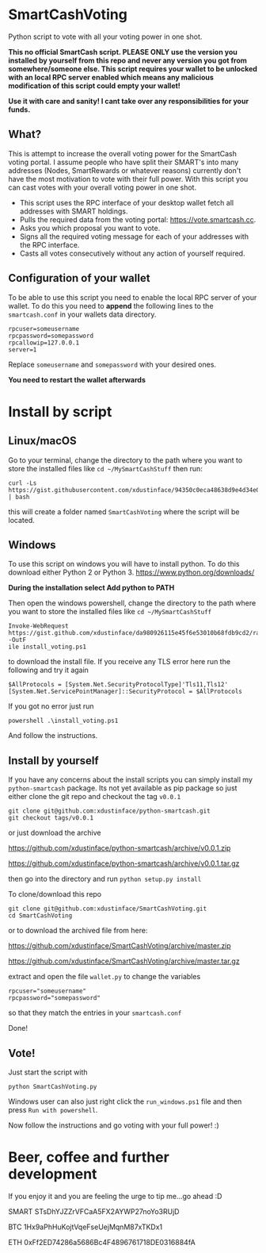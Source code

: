 # SmartCashVoting
Python script to vote with all your voting power in one shot.

**This no official SmartCash script. PLEASE ONLY use the version you installed by yourself
from this repo and never any version you got from somewhere/someone else. This script requires
your wallet to be unlocked with an local RPC server enabled which means any malicious modification of this script could empty your wallet!**

**Use it with care and sanity! I cant take over any responsibilities for your funds.**

## What?
This is attempt to increase the overall voting power for the SmartCash voting portal.
I assume people who have split their SMART's into many addresses (Nodes, SmartRewards or whatever reasons)
currently don't have the most motivation to vote with their full power. With this script
you can cast votes with your overall voting power in one shot.

- This script uses the RPC interface of your desktop wallet fetch all addresses with SMART holdings.
- Pulls the required data from the voting portal: https://vote.smartcash.cc.
- Asks you which proposal you want to vote.
- Signs all the required voting message for each of your addresses with the RPC interface.
- Casts all votes consecutively without any action of yourself required.

## Configuration of your wallet
To be able to use this script you need to enable the local RPC server of your wallet. To do this
you need to **append** the following lines to the `smartcash.conf` in your wallets data directory.

```
rpcuser=someusername
rpcpassword=somepassword
rpcallowip=127.0.0.1
server=1
```

Replace `someusername` and `somepassword` with your desired ones.

**You need to restart the wallet afterwards**

# Install by script

## Linux/macOS

Go to your terminal, change the directory to the path where you want to
store the installed files like `cd ~/MySmartCashStuff` then run:

```
curl -Ls https://gist.githubusercontent.com/xdustinface/94350c0eca48638d9e4d34e0f6218524/raw | bash
```

this will create a folder named `SmartCashVoting` where the script will be located.

## Windows

To use this script on windows you will have to install python. To do this download either
Python 2 or Python 3.
https://www.python.org/downloads/

 **During the installation select Add python to PATH**

Then open the windows powershell, change the directory to the path where you want to
store the installed files like `cd ~/MySmartCashStuff`

```
Invoke-WebRequest https://gist.github.com/xdustinface/da980926115e45f6e53010b68fdb9cd2/raw -OutF
ile install_voting.ps1
```

to download the install file. If you receive any TLS error here run the following and try it again

```
$AllProtocols = [System.Net.SecurityProtocolType]'Tls11,Tls12'
[System.Net.ServicePointManager]::SecurityProtocol = $AllProtocols
```

If you got no error just run

```
powershell .\install_voting.ps1
```

And follow the instructions.

## Install by yourself

If you have any concerns about the install scripts you can simply install my `python-smartcash` package. Its not yet
available as pip package so just either clone the git repo and checkout the tag `v0.0.1`

```
git clone git@github.com:xdustinface/python-smartcash.git
git checkout tags/v0.0.1
```

or just download the archive

https://github.com/xdustinface/python-smartcash/archive/v0.0.1.zip

https://github.com/xdustinface/python-smartcash/archive/v0.0.1.tar.gz

then go into the directory and run `python setup.py install`

To clone/download this repo

```
git clone git@github.com:xdustinface/SmartCashVoting.git
cd SmartCashVoting
```

or to download the archived file from here:

https://github.com/xdustinface/SmartCashVoting/archive/master.zip

https://github.com/xdustinface/SmartCashVoting/archive/master.tar.gz

extract and open the file `wallet.py` to change the variables

```
rpcuser="someusername"
rpcpassword="somepassword"
```

so that they match the entries in your `smartcash.conf`

Done!

## Vote!

Just start the script with

```
python SmartCashVoting.py
```

Windows user can also just right click the `run_windows.ps1` file and then press
`Run with powershell`.

Now follow the instructions and go voting with your full power! :)

# Beer, coffee and further development
If you enjoy it and you are feeling the urge to tip me...go ahead :D

SMART STsDhYJZZrVFCaA5FX2AYWP27noYo3RUjD

BTC 1Hx9aPhHuKojtVqeFseUejMqnM87xTKDx1

ETH 0xFf2ED74286a5686Bc4F4896761718DE0316884fA
